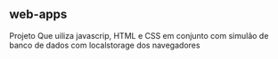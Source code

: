 ## web-apps
Projeto Que uiliza javascrip, HTML e CSS em conjunto com simulão de banco de dados com localstorage dos navegadores

